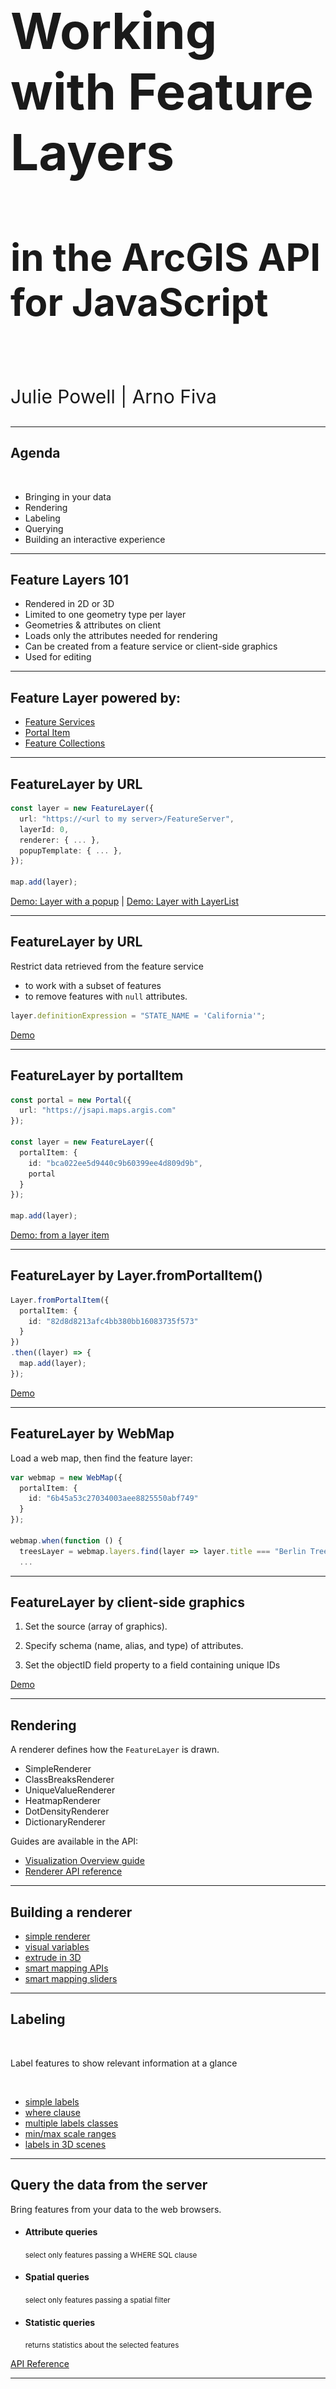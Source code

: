 <!-- .slide: data-background="./images/working-with-feature-layers/bg-1.png" -->

<h1 style="text-align: left; font-size: 80px;">Working with Feature Layers</h1>
<h2 style="text-align: left; font-size: 60px;">in the ArcGIS API for JavaScript</h2>
</br>
<p style="text-align: left; font-size: 30px;">Julie Powell | Arno Fiva</p>

---

<!-- .slide: data-background="./images/working-with-feature-layers/bg-2.png" -->

## Agenda

</br>

* Bringing in your data
* Rendering
* Labeling
* Querying
* Building an interactive experience

---

<!-- .slide: data-background="./images/working-with-feature-layers/bg-3.png" -->

## Feature Layers 101

* Rendered in 2D or 3D
* Limited to one geometry type per layer
* Geometries & attributes on client
* Loads only the attributes needed for rendering
* Can be created from a feature service or client-side graphics
* Used for editing

---

<!-- .slide: data-background="./images/working-with-feature-layers/bg-3.png" -->

## Feature Layer powered by:

* [Feature Services](https://developers.arcgis.com/javascript/latest/sample-code/layers-featurelayer/index.html)
* [Portal Item](https://developers.arcgis.com/javascript/latest/sample-code/layers-portal/index.html)
* [Feature Collections](https://developers.arcgis.com/javascript/latest/sample-code/layers-featurelayer-collection/index.html)

---

<!-- .slide: data-background="./images/working-with-feature-layers/bg-3.png" -->

## FeatureLayer by URL

```ts
const layer = new FeatureLayer({
  url: "https://<url to my server>/FeatureServer",
  layerId: 0,
  renderer: { ... },
  popupTemplate: { ... },
});

map.add(layer);
```

[Demo: Layer with a popup](./samples/working-with-feature-layers/1_bringing_data/1_byUrl_with_popup.html) | [Demo: Layer with LayerList](./samples/working-with-feature-layers/1_bringing_data/1_byUrl.html)

---

<!-- .slide: data-background="./images/working-with-feature-layers/bg-3.png" -->

## FeatureLayer by URL

Restrict data retrieved from the feature service

* to work with a subset of features
* to remove features with `null` attributes.

```ts
layer.definitionExpression = "STATE_NAME = 'California'";
```

[Demo](./samples/working-with-feature-layers/1_bringing_data/2_byUrl_definitionExpression.html)

---

<!-- .slide: data-background="./images/working-with-feature-layers/bg-3.png" -->

## FeatureLayer by portalItem

```ts
const portal = new Portal({
  url: "https://jsapi.maps.argis.com"
});

const layer = new FeatureLayer({
  portalItem: {
    id: "bca022ee5d9440c9b60399ee4d809d9b",
    portal
  }
});

map.add(layer);
```

[Demo: from a layer item](./samples/working-with-feature-layers/1_bringing_data/3_byPortalItem.html)

---

<!-- .slide: data-background="./images/working-with-feature-layers/bg-3.png" -->

## FeatureLayer by Layer.fromPortalItem()

```ts
Layer.fromPortalItem({
  portalItem: {
    id: "82d8d8213afc4bb380bb16083735f573"
  }
})
.then((layer) => {
  map.add(layer);
});
```

[Demo](https://codepen.io/julie_powell/pen/yLLomyK)

---

<!-- .slide: data-background="./images/working-with-feature-layers/bg-3.png" -->

## FeatureLayer by WebMap

Load a web map, then find the feature layer:
```ts
var webmap = new WebMap({
  portalItem: {
    id: "6b45a53c27034003aee8825550abf749"
  }
});

webmap.when(function () {
  treesLayer = webmap.layers.find(layer => layer.title === "Berlin Trees");
  ...
```

---

<!-- .slide: data-background="./images/working-with-feature-layers/bg-3.png" -->

## FeatureLayer by client-side graphics

1. Set the source (array of graphics).

2. Specify schema (name, alias, and type) of attributes.

3. Set the objectID field property to a field containing unique IDs

[Demo](./samples/working-with-feature-layers/1_bringing_data/5_byClientsideGraphics.html)

---

<!-- .slide: data-background="./images/working-with-feature-layers/bg-3.png" -->

## Rendering

A renderer defines how the `FeatureLayer` is drawn.

* SimpleRenderer
* ClassBreaksRenderer
* UniqueValueRenderer
* HeatmapRenderer
* DotDensityRenderer
* DictionaryRenderer

Guides are available in the API:

* [Visualization Overview guide](https://developers.arcgis.com/javascript/latest/guide/visualization-overview/)
* [Renderer API reference](https://developers.arcgis.com/javascript/latest/api-reference/esri-renderers-Renderer.html)

---

<!-- .slide: data-background="./images/working-with-feature-layers/bg-3.png" -->

## Building a renderer

* [simple renderer](./samples/working-with-feature-layers/2_visualization/1_simple-renderer.html)
* [visual variables](./samples/working-with-feature-layers/2_visualization/2_visual-variables.html)
* [extrude in 3D](./samples/working-with-feature-layers/2_visualization/2_visual-variables.html)
* [smart mapping APIs](./samples/working-with-feature-layers/2_visualization/3_smart-mapping.html)
* [smart mapping sliders](./samples/working-with-feature-layers/2_visualization/4_slider.html)
<!-- * [loading from portal](./samples/working-with-feature-layers/2_visualization/5_portal-item.html) -->

---

<!-- .slide: data-background="./images/working-with-feature-layers/bg-3.png" -->

## Labeling

</br>

Label features to show relevant information at a glance

</br>

* [simple labels](./samples/working-with-feature-layers/3_labeling/1_simple_label.html)
* [where clause](./samples/working-with-feature-layers/3_labeling/2_where_label.html)
* [multiple labels classes](./samples/working-with-feature-layers/3_labeling/3_multiple_label_classes.html)
* [min/max scale ranges](./samples/working-with-feature-layers/3_labeling/4_scaled_labels.html)
* [labels in 3D scenes](./samples/working-with-feature-layers/3_labeling/3d_labels.html)

---

<!-- .slide: data-background="./images/working-with-feature-layers/bg-3.png" -->

## Query the data from the server

Bring features from your data to the web browsers.

* <h4>Attribute queries</h4><small>select only features passing a WHERE SQL clause</small>
* <h4>Spatial queries</h4><small>select only features passing a spatial filter</small>
* <h4>Statistic queries</h4><small>returns statistics about the selected features</small>

[API Reference](https://developers.arcgis.com/javascript/latest/api-reference/esri-tasks-support-Query.html)

---

<!-- .slide: data-background="./images/working-with-feature-layers/bg-3.png" -->

## Query the data from the server

* [queryFeatures()](./samples/working-with-feature-layers/5_query/1_query_features.html)
* [queryFeatures() - by distance](./samples/working-with-feature-layers/5_query/2_query_features_by_distance.html)
* [queryFeatures() - pagination](./samples/working-with-feature-layers/5_query/3_query_features_pagination.html)

---

<!-- .slide: data-background="./images/working-with-feature-layers/bg-3.png" -->

## Query the data client-side

Query data already in the web browser

* really fast queries
* avoid round-trips to server
* only works with what is available

---

<!-- .slide: data-background="./images/working-with-feature-layers/bg-3.png" -->

## Query the data client-side
<ul>
  <li>

  `LayerView` are created automatically, but _asynchronously_

  </li>
  <li>

  Use [`view.whenLayerView()`](https://jscore.esri.com/javascript/latest/api-reference/esri-views-SceneView.html#whenLayerView) to obtain the LayerView for a layer

  </li>
</ul>

```ts
var layer = new FeatureLayer({ ... });
view.map.add(layer);

// API will now create LayerView (async)

view
  .whenLayerView(layer)
  .then((layerView) => {
    // do something with the LayerView
    layerView.filter = { ... };
  });
```
<!-- .element: style="width: 50%; left: 50%; " -->

---

<!-- .slide: data-background="./images/working-with-feature-layers/bg-3.png" -->

## Building an interactive experience

* Client-side filter & querying
* Filter & effects
* Time
* Editing

---

<!-- .slide: data-background="./images/working-with-feature-layers/bg-3.png" -->

## Client-side capabilities on `Layerview`

</br>

* [Filter features by geometry](https://developers.arcgis.com/javascript/latest/sample-code/sandbox/index.html?sample=layers-scenelayer-feature-masking)
* [Query features by geometry](https://developers.arcgis.com/javascript/latest/sample-code/sandbox/index.html?sample=layers-scenelayerview-query-stats)

</br>

---

<!-- .slide: data-background="./images/working-with-feature-layers/bg-3.png" -->

## Filter & effects

* Define filter criteria
* Emphasize features, and/or
* Deemphasize features

---

<!-- .slide: data-background="./images/working-with-feature-layers/bg-3.png" -->

## Time

* Time slider widget
* Data must have a date field
* Control the view's time extent
* Can filter or just apply an effect

---

<!-- .slide: data-background="./images/working-with-feature-layers/bg-3.png" -->

## Editing

</br>

Updating features directly in the web browser
</br>
</br>

---

<!-- .slide: data-background="./images/working-with-feature-layers/bg-3.png" -->

## Editing

</br>

How do I know if I can edit features?
</br>
</br>
* [REST Supported Operations](https://services.arcgis.com/V6ZHFr6zdgNZuVG0/ArcGIS/rest/services/Thrift_Shops/FeatureServer/0)
* [ArcGIS Online / Portal Settings](https://jsapi.maps.arcgis.com/home/item.html?id=104c2a112e2242f69ac6bf5fb636cf04)
* ArcGIS Server Manager

---

<!-- .slide: data-background="./images/working-with-feature-layers/bg-3.png" -->

## Editing

</br>

Two ways to edit features:

</br>

* [applyEdits()](https://developers.arcgis.com/javascript/latest/sample-code/editing-applyedits/live/index.html)

</br>
</br>

* [Editor widget](https://developers.arcgis.com/javascript/latest/sample-code/widgets-editor-basic/live/index.html)

---

<!-- .slide: data-background="./images/working-with-feature-layers/bg-3.png" -->

## Editor widget

</br>

<img style="float:bottom;" src="./images/working-with-feature-layers/editorWidget.png" alt="editorWidget">

</br>
</br>

[sample](https://developers.arcgis.com/javascript/latest/sample-code/popup-editaction/live/index.html)

</br>
</br>

---

<!-- .slide: data-background="./images/working-with-feature-layers/bg-2.png" -->

# Questions?

---

<!-- .slide: data-background="./images/working-with-feature-layers/alias_slide.png" -->

---

<!-- .slide: data-background="./images/working-with-feature-layers/bg-5.png" -->
